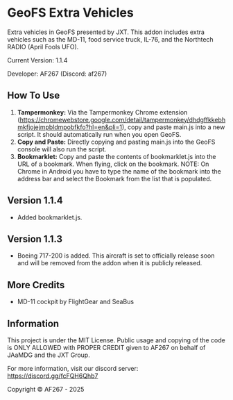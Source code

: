 # GeoFS Extra Vehicles
Extra vehicles in GeoFS presented by JXT. This addon includes extra vehicles such as the MD-11, food service truck, IL-76, and the Northtech RADIO (April Fools UFO).

Current Version: 1.1.4

Developer: AF267 (Discord: af267)

## How To Use
1. **Tampermonkey:** Via the Tampermonkey Chrome extension (https://chromewebstore.google.com/detail/tampermonkey/dhdgffkkebhmkfjojejmpbldmpobfkfo?hl=en&pli=1), copy and paste main.js into a new script. It should automatically run when you open GeoFS.
2. **Copy and Paste:** Directly copying and pasting main.js into the GeoFS console will also run the script.
3. **Bookmarklet:** Copy and paste the contents of bookmarklet.js into the URL of a bookmark. When flying, click on the bookmark.  NOTE: On Chrome in Android you have to type the name of the bookmark into the address bar and select the Bookmark from the list that is populated.

## Version 1.1.4
* Added bookmarklet.js.
## Version 1.1.3
* Boeing 717-200 is added. This aircraft is set to officially release soon and will be removed from the addon when it is publicly released.
## More Credits
* MD-11 cockpit by FlightGear and SeaBus
## Information
This project is under the MIT License. Public usage and copying of the code is ONLY ALLOWED with PROPER CREDIT given to AF267 on behalf of JAaMDG and the JXT Group.

For more information, visit our discord server: https://discord.gg/fcFQH6Qhb7

Copyright © AF267 - 2025
